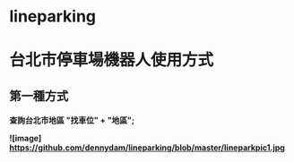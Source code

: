 # lineparking
# 台北市停車場機器人使用方式
<h2> 第一種方式
<h4> 查詢台北市地區 "找車位" + "地區";
  
  
![image] https://github.com/dennydam/lineparking/blob/master/lineparkpic1.jpg
